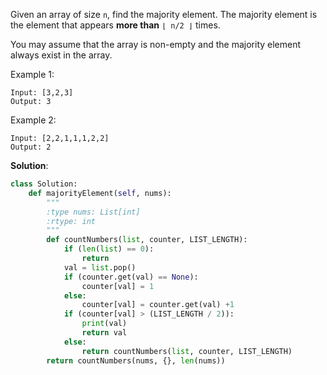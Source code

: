 Given an array of size `n`, find the majority element. The majority element is the element that appears **more than** `⌊ n/2 ⌋` times.

You may assume that the array is non-empty and the majority element always exist in the array.

Example 1:
```
Input: [3,2,3]
Output: 3
```
Example 2:
```
Input: [2,2,1,1,1,2,2]
Output: 2
```

**Solution**:
```python
class Solution:
    def majorityElement(self, nums):
        """
        :type nums: List[int]
        :rtype: int
        """
        def countNumbers(list, counter, LIST_LENGTH):
            if (len(list) == 0):
                return
            val = list.pop()
            if (counter.get(val) == None):
                counter[val] = 1
            else:
                counter[val] = counter.get(val) +1
            if (counter[val] > (LIST_LENGTH / 2)):
                print(val)
                return val
            else:
                return countNumbers(list, counter, LIST_LENGTH)
        return countNumbers(nums, {}, len(nums))
            
```
